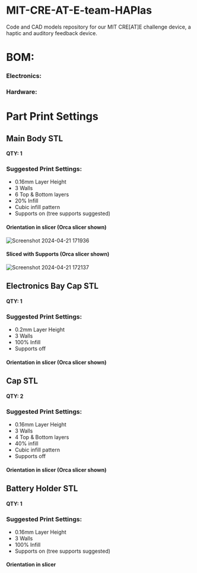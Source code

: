 # MIT-CRE-AT-E-team-HAPlas
Code and CAD models repository for our MIT CRE[AT]E challenge device, a haptic and auditory feedback device.

# BOM:
### Electronics:

### Hardware:

# Part Print Settings
## Main Body STL
#### QTY: 1
### Suggested Print Settings:
  - 0.16mm Layer Height
  - 3 Walls
  - 6 Top & Bottom layers
  - 20% Infill
  - Cubic infill pattern
  - Supports on (tree supports suggested)

#### Orientation in slicer (Orca slicer shown)
![Screenshot 2024-04-21 171936](https://github.com/Wafflom/MIT-CRE-AT-E-team-HAPlas/assets/128776051/62be353e-50b7-43f5-bed8-149db5c053ae)
#### Sliced with Supports (Orca slicer shown)
![Screenshot 2024-04-21 172137](https://github.com/Wafflom/MIT-CRE-AT-E-team-HAPlas/assets/128776051/8db7320b-3451-4ecb-8d23-d4d9305bb765)


## Electronics Bay Cap STL
#### QTY: 1
### Suggested Print Settings:
  - 0.2mm Layer Height
  - 3 Walls
  - 100% Infill
  - Supports off

#### Orientation in slicer (Orca slicer shown)


## Cap STL
#### QTY: 2
### Suggested Print Settings:
  - 0.16mm Layer Height
  - 3 Walls
  - 4 Top & Bottom layers
  - 40% infill
  - Cubic infill pattern
  - Supports off

#### Orientation in slicer (Orca slicer shown)


## Battery Holder STL
#### QTY: 1
### Suggested Print Settings:
  - 0.16mm Layer Height
  - 3 Walls
  - 100% Infill
  - Supports on (tree supports suggested)

#### Orientation in slicer
